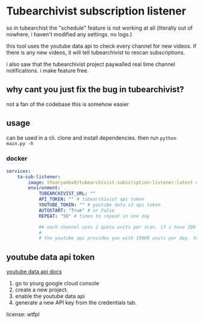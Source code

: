# Tubearchivist subscription listener

so in tubearchist the "schedule" feature is not working at all (literally out of nowhere, i haven't modified any settings. no logs.)

this tool uses the youtube data api to check every channel for new videos. if there is any new videos, it will tell tubearchivist to rescan subscriptions.

i also saw that the tubearchivist project paywalled real time channel notifications. i make feature free.

## why cant you just fix the bug in tubearchivist?

not a fan of the codebase 
this is somehow easier 

## usage 
can be used in a cli.
clone and install dependencies. then run `python main.py -h` 

### docker

```yaml
services:
    ta-sub-listener:
        image: thearyadev0/tubearchivist-subscription-listener:latest # or version tag
        environment:
            TUBEARCHIVIST_URL: ""
            API_TOKEN: "" # tubearchivist api token
            YOUTUBE_TOKEN: "" # youtube data v3 api token
            AUTOSTART: "True" # or False
            REPEAT: "50" # times to repeat in one day

            ## each channel uses 2 quota units per scan. if i have 100 channels * 2 units * 50 scans per day, it will use 10000 quota units.
            #
            # the youtube api provides you with 10000 units per day. You may be able to request mor
```

## youtube data api token
[youtube data api docs](https://developers.google.com/youtube/v3/getting-started)

1. go to yourg google cloud console
2. create a new project. 
3. enable the youtube data api
4. generate a new API key from the credentials tab.

license: wtfpl
